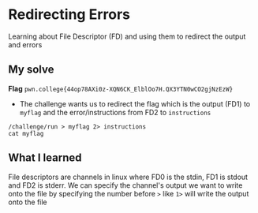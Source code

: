 # Redirecting Errors

Learning about File Descriptor (FD) and using them to redirect the output and errors

## My solve
**Flag** `pwn.college{44op78AXi0z-XQN6CK_ElblOo7H.QX3YTN0wCO2gjNzEzW}`
- The challenge wants us to redirect the flag which is the output (FD1) to `myflag` and the error/instructions from FD2 to `instructions`

```
/challenge/run > myflag 2> instructions
cat myflag
```

## What I learned
File descriptors are channels in linux where FD0 is the stdin, FD1 is stdout and FD2 is stderr. We can specify the channel's output we want to write onto the file by specifying the number before `>` like `1>` will write the output onto the file
